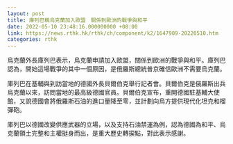 ```yaml
---
layout: post
title: 庫列巴稱烏克蘭加入歐盟　關係到歐洲的戰爭與和平
date: 2022-05-10 23:48:16.000000000 +08:00
link: https://news.rthk.hk/rthk/ch/component/k2/1647909-20220510.htm
categories: rthk
---
```


烏克蘭外長庫列巴表示，烏克蘭申請加入歐盟，關係到歐洲的戰爭與和平。庫列巴認為，開始這場戰爭的其中一個原因，是俄羅斯總統普京確信歐洲不需要烏克蘭。

庫列巴在基輔與到訪當地的德國外長貝爾伯克舉行記者會。貝爾伯克是俄羅斯出兵烏克蘭以來，訪問當地的最高級德國官員。貝爾伯克宣布，重開德國駐基輔大使館，又說德國會將俄羅斯石油的進口量降至零，並計劃向烏方提供現代化坦克和榴彈砲。

庫列巴以德國改變供應武器的立場，以及支持石油禁運為例，認為德國為和平、烏克蘭領土完整和主權挺身而出，是重大歷史轉捩點，對此表示感謝。
